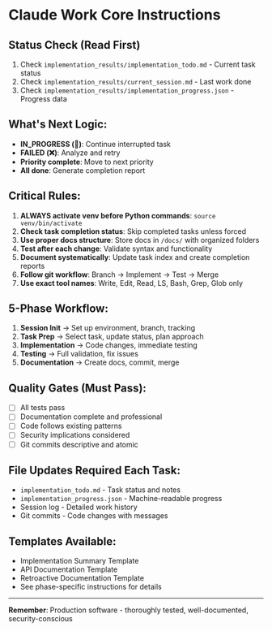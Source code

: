 # Claude Work Core Instructions

## Status Check (Read First)
1. Check `implementation_results/implementation_todo.md` - Current task status
2. Check `implementation_results/current_session.md` - Last work done
3. Check `implementation_results/implementation_progress.json` - Progress data

## What's Next Logic:
- **IN_PROGRESS (🔄)**: Continue interrupted task
- **FAILED (❌)**: Analyze and retry
- **Priority complete**: Move to next priority
- **All done**: Generate completion report

## Critical Rules:
1. **ALWAYS activate venv before Python commands**: `source venv/bin/activate`
2. **Check task completion status**: Skip completed tasks unless forced
3. **Use proper docs structure**: Store docs in `/docs/` with organized folders
4. **Test after each change**: Validate syntax and functionality
5. **Document systematically**: Update task index and create completion reports
6. **Follow git workflow**: Branch → Implement → Test → Merge
7. **Use exact tool names**: Write, Edit, Read, LS, Bash, Grep, Glob only

## 5-Phase Workflow:
1. **Session Init** → Set up environment, branch, tracking
2. **Task Prep** → Select task, update status, plan approach  
3. **Implementation** → Code changes, immediate testing
4. **Testing** → Full validation, fix issues
5. **Documentation** → Create docs, commit, merge

## Quality Gates (Must Pass):
- [ ] All tests pass
- [ ] Documentation complete and professional
- [ ] Code follows existing patterns
- [ ] Security implications considered
- [ ] Git commits descriptive and atomic

## File Updates Required Each Task:
- `implementation_todo.md` - Task status and notes
- `implementation_progress.json` - Machine-readable progress
- Session log - Detailed work history
- Git commits - Code changes with messages

## Templates Available:
- Implementation Summary Template
- API Documentation Template  
- Retroactive Documentation Template
- See phase-specific instructions for details

---
**Remember**: Production software - thoroughly tested, well-documented, security-conscious
